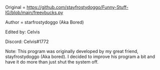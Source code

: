 Original = https://github.com/stayfrostydoggo/Funny-Stuff-IG/blob/main/freevbucks.py




Author = starfrostydoggo (Aka Bored)

Edited by: Celvis


Discord: Celvis#1772

Note: This program was originally developed by my great friend, stayfrostydoggo (Aka bored). 
I decided to improve his program a bit and have it do more than just shut the system off.
